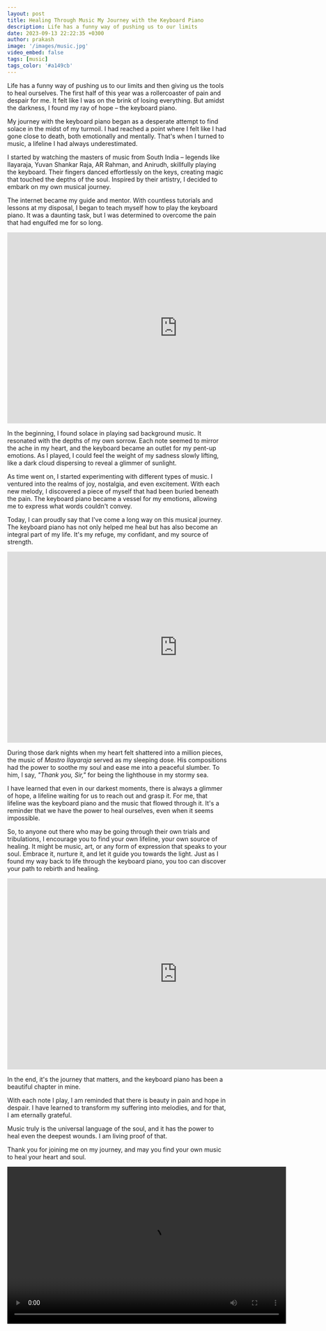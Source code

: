 ```yaml
---
layout: post
title: Healing Through Music My Journey with the Keyboard Piano
description: Life has a funny way of pushing us to our limits
date: 2023-09-13 22:22:35 +0300
author: prakash
image: '/images/music.jpg'
video_embed: false
tags: [music]
tags_color: '#a149cb'
---
```


Life has a funny way of pushing us to our limits and then giving us the tools to heal ourselves. The first half of this year was a rollercoaster of pain and despair for me. It felt like I was on the brink of losing everything. But amidst the darkness, I found my ray of hope – the keyboard piano.

My journey with the keyboard piano began as a desperate attempt to find solace in the midst of my turmoil. I had reached a point where I felt like I had gone close to death, both emotionally and mentally. That's when I turned to music, a lifeline I had always underestimated.

I started by watching the masters of music from South India – legends like Ilayaraja, Yuvan Shankar Raja, AR Rahman, and Anirudh, skillfully playing the keyboard. Their fingers danced effortlessly on the keys, creating magic that touched the depths of the soul. Inspired by their artistry, I decided to embark on my own musical journey.

The internet became my guide and mentor. With countless tutorials and lessons at my disposal, I began to teach myself how to play the keyboard piano. It was a daunting task, but I was determined to overcome the pain that had engulfed me for so long.

<iframe width="779" height="438" src="https://www.youtube.com/embed/HDJBuPVzQbQ" title="Punnagai Mannan" frameborder="0" allow="accelerometer; autoplay; clipboard-write; encrypted-media; gyroscope; picture-in-picture; web-share" allowfullscreen></iframe>

In the beginning, I found solace in playing sad background music. It resonated with the depths of my own sorrow. Each note seemed to mirror the ache in my heart, and the keyboard became an outlet for my pent-up emotions. As I played, I could feel the weight of my sadness slowly lifting, like a dark cloud dispersing to reveal a glimmer of sunlight.

As time went on, I started experimenting with different types of music. I ventured into the realms of joy, nostalgia, and even excitement. With each new melody, I discovered a piece of myself that had been buried beneath the pain. The keyboard piano became a vessel for my emotions, allowing me to express what words couldn't convey.

Today, I can proudly say that I've come a long way on this musical journey. The keyboard piano has not only helped me heal but has also become an integral part of my life. It's my refuge, my confidant, and my source of strength.

<iframe width="779" height="438" src="https://www.youtube.com/embed/aZA0BuQoBtA" title="HeyRam" frameborder="0" allow="accelerometer; autoplay; clipboard-write; encrypted-media; gyroscope; picture-in-picture; web-share" allowfullscreen></iframe>

During those dark nights when my heart felt shattered into a million pieces, the music of *Mastro Ilayaraja* served as my sleeping dose. His compositions had the power to soothe my soul and ease me into a peaceful slumber. To him, I say, *"Thank you, Sir,"* for being the lighthouse in my stormy sea.

I have learned that even in our darkest moments, there is always a glimmer of hope, a lifeline waiting for us to reach out and grasp it. For me, that lifeline was the keyboard piano and the music that flowed through it. It's a reminder that we have the power to heal ourselves, even when it seems impossible.

So, to anyone out there who may be going through their own trials and tribulations, I encourage you to find your own lifeline, your own source of healing. It might be music, art, or any form of expression that speaks to your soul. Embrace it, nurture it, and let it guide you towards the light. Just as I found my way back to life through the keyboard piano, you too can discover your path to rebirth and healing.

<iframe width="779" height="438" src="https://www.youtube.com/embed/zpYbmWifr6o" title="KadhalKonden" frameborder="0" allow="accelerometer; autoplay; clipboard-write; encrypted-media; gyroscope; picture-in-picture; web-share" allowfullscreen></iframe>

In the end, it's the journey that matters, and the keyboard piano has been a beautiful chapter in mine.

With each note I play, I am reminded that there is beauty in pain and hope in despair. I have learned to transform my suffering into melodies, and for that, I am eternally grateful.

Music truly is the universal language of the soul, and it has the power to heal even the deepest wounds. I am living proof of that.

Thank you for joining me on my journey, and may you find your own music to heal your heart and soul.

<video width="640" height="360" controls autoplay>
  <source src="/videos/HeyRam.mp4" type="video/mp4">
</video>
